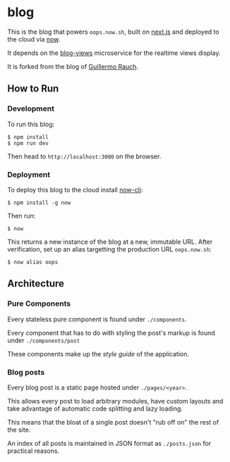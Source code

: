# blog
This is the blog that powers `oops.now.sh`, built on [next.js](https://zeit.co/blog/next) and deployed to the cloud via [now](https://zeit.co/now).

It depends on the [blog-views](https://github.com/jecassis/blog-views) microservice for the realtime views display.

It is forked from the blog of [Guillermo Rauch](https://github.com/rauchg/blog).

## How to Run
### Development
To run this blog:
```
$ npm install
$ npm run dev
```
Then head to `http://localhost:3000` on the browser.

### Deployment
To deploy this blog to the cloud install [now-cli](https://zeit.co/download):
```
$ npm install -g now
```

Then run:
```
$ now
```

This returns a new instance of the blog at a new, immutable URL. After verification, set up an alias targetting the production URL `oops.now.sh`:
```
$ now alias oops
```

## Architecture
### Pure Components
Every stateless pure component is found under `./components`.

Every component that has to do with styling the post's markup is found under `./components/post`

These components make up the _style guide_ of the application.

### Blog posts
Every blog post is a static page hosted under `./pages/<year>`.

This allows every post to load arbitrary modules, have custom layouts and take advantage of automatic code splitting and lazy loading.

This means that the bloat of a single post doesn't "rub off on" the rest of the site.

An index of all posts is maintained in JSON format as `./posts.json` for practical reasons.
